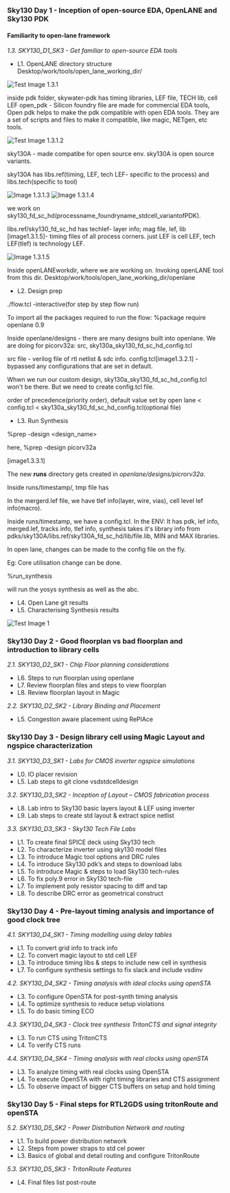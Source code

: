 ### Sky130 Day 1 - Inception of open-source EDA, OpenLANE and Sky130 PDK
#### Familiarity to open-lane framework


*1.3. SKY130_D1_SK3 - Get familiar to open-source EDA tools*
* L1. OpenLANE directory structure
Desktop/work/tools/open_lane_working_dir/

 ![Test Image 1.3.1](IMAGES/image1.3.1.png)

inside pdk folder, 
skywater-pdk has timing libraries, LEF file, TECH lib, cell LEF
open_pdk - Silicon foundry file are made for commercial EDA tools, Open pdk helps to make the pdk compatible with open EDA tools. They are a set of scripts and files to make it compatible, like magic, NETgen, etc tools.

 ![Test Image 1.3.1.2](IMAGES/image1.3.1.2.png)

sky130A - made compatibe for open source env. sky130A is open source variants. 

sky130A has libs.ref(timing, LEF, tech LEF- specific to the process) and libs.tech(specific to tool)

![Image 1.3.1.3](IMAGES/1.3.1.3_libs_ref.png)
![Image 1.3.1.4](IMAGES/1.3.1.4_libs_tech.png)

we work on sky130_fd_sc_hd(processname_foundryname_stdcell_variantofPDK).

libs.ref/sky130_fd_sc_hd has techlef- layer info; mag file, lef, lib [image1.3.1.5]- timing files of all process corners. just LEF is cell LEF, tech LEF(tlef) is technology LEF.

![Image 1.3.1.5](IMAGES/1.3.1.5.png)

Inside openLANEworkdir, where we are working on. Invoking openLANE tool from this dir. Desktop/work/tools/open_lane_working_dir/openlane

* L2. Design prep

./flow.tcl -interactive(for step by step flow run)

To import all the packages required to run the flow: 
%package require openlane 0.9

Inside openlane/designs - there are many designs built into openlane. 
We are doing for picorv32a: src, sky130a_sky130_fd_sc_hd_config.tcl

src file - verilog file of rtl netlist & sdc info.
config.tcl[image1.3.2.1] - bypassed any configurations that are set in default. 

Whwn we run our custom design, sky130a_sky130_fd_sc_hd_config.tcl won't be there. 
But we need to create config.tcl file.

order of precedence(priority order), default value set by open lane < config.tcl < sky130a_sky130_fd_sc_hd_config.tcl(optional file)



* L3. Run Synthesis

%prep -design <design_name>

here, %prep -design picorv32a

[image1.3.3.1]

The new **runs** directory gets created in *openlane/designs/picrorv32a*.

Inside runs/timestamp/, tmp file has 

In the mergerd.lef file, we have tlef info(layer, wire, vias), cell level lef info(macro).

Inside runs/timestamp, we have a config.tcl. In the ENV: It has pdk, lef info, merged.lef, tracks info, tlef info, synthesis takes it's library info from pdks/sky130A/libs.ref/sky130A_fd_sc_hd/lib/file.lib, MIN and MAX libraries.

In open lane, changes can be made to the config file on the fly. 

Eg: Core utilisation change can be done.

%run_synthesis

will run the yosys synthesis as well as the abc.



* L4. Open Lane git results
* L5. Characterising Synthesis results


![Test Image 1](IMAGES/openLANEflow.png)

### Sky130 Day 2 - Good floorplan vs bad floorplan and introduction to library cells
*2.1. SKY130_D2_SK1 - Chip Floor planning considerations*

* L6. Steps to run floorplan using openlane
* L7. Review floorplan files and steps to view floorplan
* L8. Review floorplan layout in Magic

*2.2. SKY130_D2_SK2 - Library Binding and Placement*

* L5. Congestion aware placement using RePlAce


### Sky130 Day 3 - Design library cell using Magic Layout and ngspice characterization
*3.1. SKY130_D3_SK1 - Labs for CMOS inverter ngspice simulations*

* L0. IO placer revision
* L5. Lab steps to git clone vsdstdcelldesign

*3.2. SKY130_D3_SK2 - Inception of Layout – CMOS fabrication process*
* L8. Lab intro to Sky130 basic layers layout & LEF using inverter
* L9. Lab steps to create std layout & extract spice netlist

*3.3. SKY130_D3_SK3 - Sky130 Tech File Labs*
* L1. To create final SPICE deck using Sky130 tech
* L2. To characterize inverter using sky130 model files
* L3. To introduce Magic tool options and DRC rules
* L4. To introduce Sky130 pdk’s and steps to download labs
* L5. To introduce Magic & steps to load Sky130 tech-rules
* L6. To fix poly.9 error in Sky130 tech-file
* L7. To implement poly resistor spacing to diff and tap
* L8. To describe DRC error as geometrical construct


### Sky130 Day 4 - Pre-layout timing analysis and importance of good clock tree
*4.1. SKY130_D4_SK1 - Timing modelling using delay tables*
* L1. To convert grid info to track info
* L2. To convert magic layout to std cell LEF
* L3. To introduce timing libs & steps to include new cell in synthesis
* L7. To configure synthesis settings to fix slack and include vsdinv

*4.2. SKY130_D4_SK2 - Timing analysis with ideal clocks using openSTA*
* L3. To configure OpenSTA for post-synth timing analysis
* L4. To optimize synthesis to reduce setup violations
* L5. To do basic timing ECO

*4.3. SKY130_D4_SK3 - Clock tree synthesis TritonCTS and signal integrity*
* L3. To run CTS using TritonCTS
* L4. To verify CTS runs

*4.4. SKY130_D4_SK4 - Timing analysis with real clocks using openSTA*
* L3. To analyze timing with real clocks using OpenSTA
* L4. To execute OpenSTA with right timing libraries and CTS assignment
* L5. To observe impact of bigger CTS buffers on setup and hold timing


### Sky130 Day 5 - Final steps for RTL2GDS using tritonRoute and openSTA
*5.2. SKY130_D5_SK2 - Power Distribution Network and routing*
* L1. To build power distribution network
* L2. Steps from power straps to std cel power
* L3. Basics of global and detail routing and configure TritonRoute

*5.3. SKY130_D5_SK3 - TritonRoute Features*
* L4. Final files list post-route
